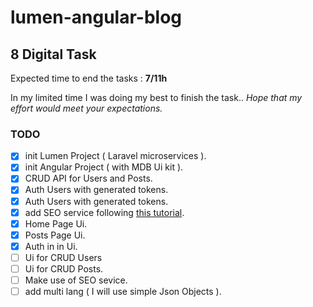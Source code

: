 # lumen-angular-blog
## 8 Digital Task

Expected time to end the tasks : **7/11h** 

In my limited time I was doing my best to finish the task.. 
*Hope that my effort would meet your expectations.*

### TODO

- [X]  init Lumen Project ( Laravel microservices ).
- [X]  init Angular Project ( with MDB Ui kit ).
- [X]  CRUD API for Users and Posts.
- [X]  Auth Users with generated tokens.
- [X]  Auth Users with generated tokens.
- [X]  add SEO service following [this tutorial](https://www.youtube.com/watch?v=ANyOZIcGvB8).
- [X]  Home Page Ui.
- [X]  Posts Page Ui.
- [X]  Auth in in Ui.
- [ ]  Ui for CRUD Users
- [ ]  Ui for CRUD Posts.
- [ ]  Make use of SEO sevice.
- [ ]  add multi lang ( I will use simple Json Objects ).
